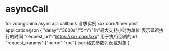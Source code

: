 # asyncCall
for vdongchina async api callback
请求实例
xxx.com/timer  post application/json
{
	"delay":"3600s"/"5m"/"1h"最大支持小时为单位 表示延迟执行的时间
	"request_url":"https://xxx.com/xxx" 用于执行回调的url
	"request_params":{"name":"rpc"} json格式参数列表或对象
}